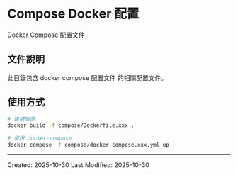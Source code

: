 # Compose Docker 配置

Docker Compose 配置文件

## 文件說明

此目錄包含 docker compose 配置文件 的相關配置文件。

## 使用方式

```bash
# 建構映像
docker build -f compose/Dockerfile.xxx .

# 使用 docker-compose
docker-compose -f compose/docker-compose.xxx.yml up
```

---
Created: 2025-10-30
Last Modified: 2025-10-30
